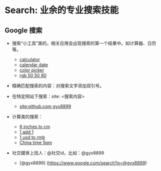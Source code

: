 # Search: 业余的专业搜索技能

## Google 搜索

- 搜索“小工具”类的，相关应用会出现搜索的第一个结果中。如计算器、日历等。
    - [calculator](https://www.google.com/search?q=calculator)
    - [calendar date](https://www.google.com/search?q=calendar+date)
    - [color picker](https://www.google.com/search?q=color+picker)
    - [rgb 50 50 80](https://www.google.com/search?q=rgb+50+50+80)

- 精确匹配搜索的内容：对搜索文字添加双引号。
    
- 在特定网站下搜索：site:<domain> <搜索内容>
    - [site:github.com gyx8899](https://www.google.com/search?q=site:github.com+gyx8899)

- 计算类的搜索：
    - [6 inches to cm](https://www.google.com/search?q=6+inches+to+cm)
    - [1 add 1](https://www.google.com/search?q=1+add+1)
    - [1 usd to rmb](https://www.google.com/search?q=1+usd+to+rmb)
    - [China time 5pm](https://www.google.com/search?q=China+time+5pm)

- 社交媒体上找人：@社交id，比如：@gyx8899
    - [@gyx8899] (https://www.google.com/search?q=@gyx8899)
    